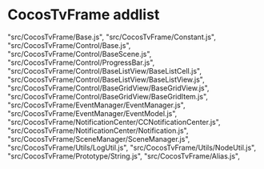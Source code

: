 # CocosTvFrame addlist

"src/CocosTvFrame/Base.js",
"src/CocosTvFrame/Constant.js",
"src/CocosTvFrame/Control/Base.js",
"src/CocosTvFrame/Control/BaseScene.js",
"src/CocosTvFrame/Control/ProgressBar.js",
"src/CocosTvFrame/Control/BaseListView/BaseListCell.js",
"src/CocosTvFrame/Control/BaseListView/BaseListView.js",
"src/CocosTvFrame/Control/BaseGridView/BaseGridView.js",
"src/CocosTvFrame/Control/BaseGridView/BaseGridItem.js",
"src/CocosTvFrame/EventManager/EventManager.js",
"src/CocosTvFrame/EventManager/EventModel.js",
"src/CocosTvFrame/NotificationCenter/CCNotificationCenter.js",
"src/CocosTvFrame/NotificationCenter/Notification.js",
"src/CocosTvFrame/SceneManager/SceneManager.js",
"src/CocosTvFrame/Utils/LogUtil.js",
"src/CocosTvFrame/Utils/NodeUtil.js",
"src/CocosTvFrame/Prototype/String.js",
"src/CocosTvFrame/Alias.js",